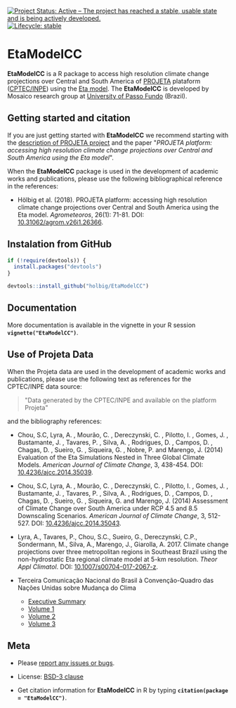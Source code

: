 [![Project Status: Active – The project has reached a stable, usable state and is being actively developed.](https://www.repostatus.org/badges/latest/active.svg)](https://www.repostatus.org/#active)
[![Lifecycle: stable](https://img.shields.io/badge/lifecycle-experimental-orange.svg)](https://www.tidyverse.org/lifecycle/#experimental)


# EtaModelCC

**EtaModelCC** is a R package to access high resolution climate change projections over Central and South America of [PROJETA](https://projeta.cptec.inpe.br/) plataform ([CPTEC/INPE](http://www.cptec.inpe.br)) using the [Eta model](http://etamodel.cptec.inpe.br). The **EtaModelCC** is developed by Mosaico research group at [University of Passo Fundo](https://www.upf.br) (Brazil).

## Getting started and citation

If you are just getting started with **EtaModelCC** we recommend starting with
the [description of PROJETA project](https://projeta.cptec.inpe.br/#/about) 
and the paper "_PROJETA platform: accessing high resolution climate change projections 
over Central and South America using the Eta model_".

When the **EtaModelCC** package is used in the development of academic works and publications, please use the following bibliographical reference in the references:

- Hölbig et al. (2018). PROJETA platform: accessing high resolution climate change projections 
over Central and South America using the Eta model. 
_Agrometeoros_, 26(1): 71-81. DOI: [10.31062/agrom.v26i1.26366](http://dx.doi.org/10.31062/agrom.v26i1.26366).

## Instalation from GitHub
``` r
if (!require(devtools)) {
  install.packages("devtools")
}

devtools::install_github("holbig/EtaModelCC")

```

## Documentation

More documentation is available in the vignette in your R session **`vignette("EtaModelCC")`**.

## Use of Projeta Data
When the Projeta data are used in the development of academic works and publications, please use the following text as references for the CPTEC/INPE data source:

> "Data generated by the CPTEC/INPE and available on the platform Projeta" 

and the bibliography references:

- Chou, S.C, Lyra, A. , Mourão, C. , Dereczynski, C. , Pilotto, I. , Gomes, J. , Bustamante, J. , Tavares, P. , Silva, A. , Rodrigues, D. , Campos, D. , Chagas, D. , Sueiro, G. , Siqueira, G. , Nobre, P. and Marengo, J. (2014) Evaluation of the Eta Simulations Nested in Three Global Climate Models. _American Journal of Climate Change_, 3, 438-454. DOI: [10.4236/ajcc.2014.35039](http://www.scirp.org/journal/PaperInformation.aspx?PaperID=52887#.VakHg_lViko).

- Chou, S.C, Lyra, A. , Mourão, C. , Dereczynski, C. , Pilotto, I. , Gomes, J. , Bustamante, J. , Tavares, P. , Silva, A. , Rodrigues, D. , Campos, D. , Chagas, D. , Sueiro, G. , Siqueira, G. and Marengo, J. (2014) Assessment of Climate Change over South America under RCP 4.5 and 8.5 Downscaling Scenarios. _American Journal of Climate Change_, 3, 512-527. DOI: [10.4236/ajcc.2014.35043](http://www.scirp.org/journal/PaperInformation.aspx?PaperID=52877#.VakIh_lVikp).

- Lyra, A., Tavares, P., Chou, S.C., Sueiro, G., Dereczynski, C.P., Sondermann, M., Silva, A., Marengo, J., Giarolla, A. 2017. Climate change projections over three metropolitan regions in Southeast Brazil using the non-hydrostatic Eta regional climate model at 5-km resolution. _Theor Appl Climatol_. DOI: [10.1007/s00704-017-2067-z](https://link.springer.com/article/10.1007/s00704-017-2067-z).

- Terceira Comunicação Nacional do Brasil à Convenção-Quadro das Nações Unidas sobre Mudança do Clima
  - [Executive Summary](http://unfccc.int/resource/docs/natc/branc3es.pdf)
  - [Volume 1](http://unfccc.int/resource/docs/natc/branc3v1.pdf)
  - [Volume 2](http://unfccc.int/resource/docs/natc/branc3v2.pdf)
  - [Volume 3](http://unfccc.int/resource/docs/natc/branc3v3.pdf)


## Meta

  - Please [report any issues or
    bugs](https://github.com/holbig/EtaModelCC/issues).

  - License: [BSD-3 clause](https://github.com/holbig/EtaModelCC/blob/master/LICENSE)

  - Get citation information for **EtaModelCC** in R by typing
    **`citation(package = "EtaModelCC")`**.
